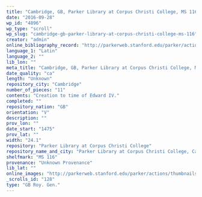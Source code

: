 ```yaml
---
title: "Cambridge, GB, Parker Library at Corpus Christi College, MS 116"
date: "2016-09-28"
wp_id: "4896"
wp_type: "scroll"
wp_slug: "cambridge-gb-parker-library-at-corpus-christi-college-ms-116"
creator: "admin"
online_bibliography_record: "http://parkerweb.stanford.edu/parker/actions/manuscript_description_long_display.do?ms_no=116"
language_1: "Latin"
language_2: ""
lib_lon: ""
meta_title: "Cambridge, GB, Parker Library at Corpus Christi College, MS 116"
date_quality: "ca"
length: "Unknown"
repository_city: "Cambridge"
number_of_pieces: "11"
contents: "Creation to time of Edward IV."
completed: ""
repository_nation: "GB"
orientation: "V"
description: ""
prov_lon: ""
date_start: "1475"
prov_lat: ""
width: "24.1"
repository: "Parker Library at Corpus Christi College"
repository_name_and_city: "Parker Library at Corpus Christi College, Cambridge GB"
shelfmark: "MS 116"
provenance: "Unknown Provenance"
lib_lat: ""
online_images: "http://parkerweb.stanford.edu/parker/actions/thumbnails.do?ms_no=116"
_scrolls_id: "128"
type: "GB Roy. Gen."
---
```



